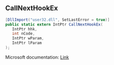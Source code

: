 ## CallNextHookEx

```csharp
[DllImport("user32.dll", SetLastError = true)]
public static extern IntPtr CallNextHookEx(
   IntPtr hhk,
   int nCode,
   IntPtr wParam,
   IntPtr lParam
);
```

Microsoft documentation: [Link](https://docs.microsoft.com/en-us/windows/win32/api/winuser/nf-winuser-callnexthookex)
